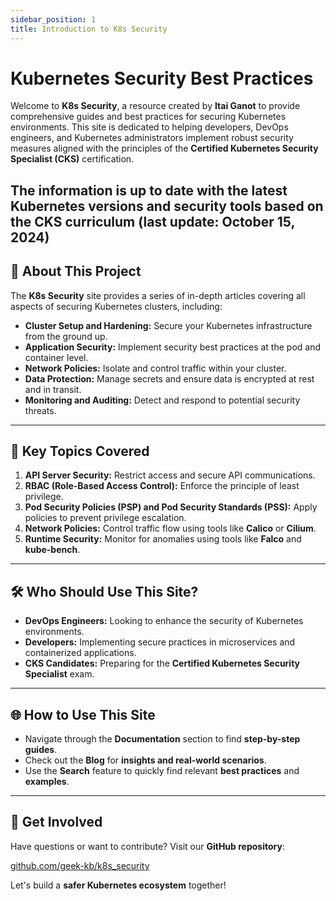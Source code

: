 ```yaml
---
sidebar_position: 1
title: Introduction to K8s Security
---
```


# Kubernetes Security Best Practices

Welcome to **K8s Security**, a resource created by **Itai Ganot** to provide comprehensive guides and best practices for securing Kubernetes environments.
This site is dedicated to helping developers, DevOps engineers, and Kubernetes administrators implement robust security measures aligned with the principles of the **Certified Kubernetes Security Specialist (CKS)** certification.

The information is up to date with the latest Kubernetes versions and security tools based on the CKS curriculum (last update: October 15, 2024)
---

## 🚀 **About This Project**

The **K8s Security** site provides a series of in-depth articles covering all aspects of securing Kubernetes clusters, including:

- **Cluster Setup and Hardening:** Secure your Kubernetes infrastructure from the ground up.
- **Application Security:** Implement security best practices at the pod and container level.
- **Network Policies:** Isolate and control traffic within your cluster.
- **Data Protection:** Manage secrets and ensure data is encrypted at rest and in transit.
- **Monitoring and Auditing:** Detect and respond to potential security threats.

---

## 🧠 **Key Topics Covered**

1. **API Server Security:** Restrict access and secure API communications.
2. **RBAC (Role-Based Access Control):** Enforce the principle of least privilege.
3. **Pod Security Policies (PSP) and Pod Security Standards (PSS):** Apply policies to prevent privilege escalation.
4. **Network Policies:** Control traffic flow using tools like **Calico** or **Cilium**.
5. **Runtime Security:** Monitor for anomalies using tools like **Falco** and **kube-bench**.

---

## 🛠️ **Who Should Use This Site?**

- **DevOps Engineers:** Looking to enhance the security of Kubernetes environments.
- **Developers:** Implementing secure practices in microservices and containerized applications.
- **CKS Candidates:** Preparing for the **Certified Kubernetes Security Specialist** exam.

---

## 🌐 **How to Use This Site**

- Navigate through the **Documentation** section to find **step-by-step guides**.
- Check out the **Blog** for **insights and real-world scenarios**.
- Use the **Search** feature to quickly find relevant **best practices** and **examples**.

---

## 🎯 **Get Involved**

Have questions or want to contribute? Visit our **GitHub repository**:

[github.com/geek-kb/k8s_security](https://github.com/geek-kb/k8s_security)

Let's build a **safer Kubernetes ecosystem** together!
